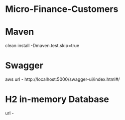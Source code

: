 # Micro-Finance-Customers
# Maven
clean install -Dmaven.test.skip=true
# Swagger
aws url - http://localhost:5000/swagger-ui/index.html#/
# H2 in-memory Database
url - 